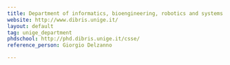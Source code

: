 ```yaml
---
title: Department of informatics, bioengineering, robotics and systems engineering (DIBRIS)
website: http://www.dibris.unige.it/
layout: default
tag: unige_department
phdschool: http://phd.dibris.unige.it/csse/
reference_person: Giorgio Delzanno

---
```

